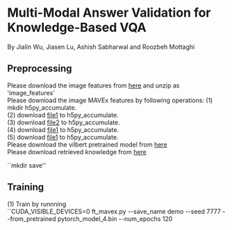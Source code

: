 # Multi-Modal Answer Validation for Knowledge-Based VQA
By Jialin Wu, Jiasen Lu, Ashish Sabharwal and Roozbeh Mottaghi





## Preprocessing
Please download the image features from [here](https://mavex.s3.us-east-2.amazonaws.com/new_image_features.zip) and unzip as 'image_features' <br>
Please download the image MAVEx features by following operations:
(1) mkdir h5py_accumulate. <br>
(2) download [file1](https://mavex.s3.us-east-2.amazonaws.com/h5py_accumulate/image_features/image_train_qid_ans2idx.pkl) to h5py_accumulate.<br>
(3) download [file2](https://mavex.s3.us-east-2.amazonaws.com/h5py_accumulate/image_features/image_train.hdf5) to h5py_accumulate.<br>
(4) download [file1](https://mavex.s3.us-east-2.amazonaws.com/h5py_accumulate/image_features/image_val_qid_ans2idx.pkl) to h5py_accumulate.<br>
(5) download [file1](https://mavex.s3.us-east-2.amazonaws.com/h5py_accumulate/image_features/image_val.hdf5) to h5py_accumulate.  <br>
Please download the vilbert pretrained model from [here](https://mavex.s3.us-east-2.amazonaws.com/pytorch_model_4.bin)<br>
Please download retrieved knowledge from [here](https://drive.google.com/file/d/1F_tKHOC5HIHdmm9KnUJV7wYMBZEgHQI0/view?usp=sharing)<br>

``mkdir save''<br>

## Training
(1) Train by runnning <br>
``CUDA_VISIBLE_DEVICES=0 ft_mavex.py --save_name demo --seed 7777 --from_pretrained pytorch_model_4.bin --num_epochs 120
